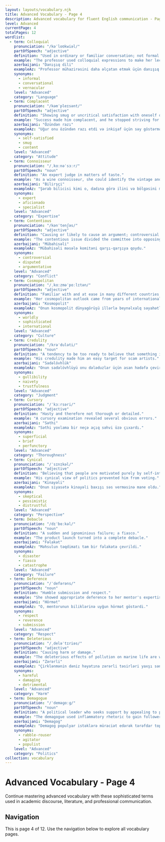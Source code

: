 ```yaml
---
layout: layouts/vocabulary.njk
title: Advanced Vocabulary - Page 4
description: Advanced vocabulary for fluent English communication - Page 4 of 12
level: Advanced
currentPage: 4
totalPages: 12
wordlist: 
  - term: Colloquial
    pronunciation: "/kəˈloʊkwiəl/"
    partOfSpeech: "adjective"
    definition: "Used in ordinary or familiar conversation; not formal or literary."
    example: "The professor used colloquial expressions to make her lecture more accessible."
    azerbaijani: "Danışıq dili"
    exampleAz: "Professor mühazirəsini daha əlçatan etmək üçün danışıq dili ifadələrindən istifadə etdi."
    synonyms: 
      - informal
      - conversational
      - vernacular
    level: "Advanced"
    category: "Language"
  - term: Complacent
    pronunciation: "/kəmˈpleɪsənt/"
    partOfSpeech: "adjective"
    definition: "Showing smug or uncritical satisfaction with oneself or one's achievements."
    example: "Success made him complacent, and he stopped striving for improvement."
    azerbaijani: "Özündən razı"
    exampleAz: "Uğur onu özündən razı etdi və inkişaf üçün səy göstərmədi."
    synonyms: 
      - self-satisfied
      - smug
      - content
    level: "Advanced"
    category: "Attitude"
  - term: Connoisseur
    pronunciation: "/ˌkɑːnəˈsɜːr/"
    partOfSpeech: "noun"
    definition: "An expert judge in matters of taste."
    example: "As a wine connoisseur, she could identify the vintage and region by taste alone."
    azerbaijani: "Bilirşçi"
    exampleAz: "Şərab bilicisi kimi o, dadına görə ilini və bölgəsini müəyyən edə bilirdi."
    synonyms: 
      - expert
      - aficionado
      - specialist
    level: "Advanced"
    category: "Expertise"
  - term: Contentious
    pronunciation: "/kənˈtenʃəs/"
    partOfSpeech: "adjective"
    definition: "Causing or likely to cause an argument; controversial."
    example: "The contentious issue divided the committee into opposing factions."
    azerbaijani: "Mübahisəli"
    exampleAz: "Mübahisəli məsələ komitəni qarşı-qarşıya qoydu."
    synonyms: 
      - controversial
      - disputed
      - argumentative
    level: "Advanced"
    category: "Conflict"
  - term: Cosmopolitan
    pronunciation: "/ˌkɑːzməˈpɑːlɪtən/"
    partOfSpeech: "adjective"
    definition: "Familiar with and at ease in many different countries and cultures."
    example: "Her cosmopolitan outlook came from years of international travel."
    azerbaijani: "Kosmopolit"
    exampleAz: "Onun kosmopolit dünyagörüşü illərlə beynəlxalq səyahətlərdən qaynaqlanırdı."
    synonyms: 
      - worldly
      - sophisticated
      - international
    level: "Advanced"
    category: "Culture"
  - term: Credulity
    pronunciation: "/krəˈduləti/"
    partOfSpeech: "noun"
    definition: "A tendency to be too ready to believe that something is real or true."
    example: "His credulity made him an easy target for scam artists."
    azerbaijani: "Sadəlövhlük"
    exampleAz: "Onun sadəlövhlüyü onu dələduzlar üçün asan hədəfə çevirdi."
    synonyms: 
      - gullibility
      - naivety
      - trustfulness
    level: "Advanced"
    category: "Judgment"
  - term: Cursory
    pronunciation: "/ˈkɜːrsəri/"
    partOfSpeech: "adjective"
    definition: "Hasty and therefore not thorough or detailed."
    example: "A cursory examination revealed several obvious errors."
    azerbaijani: "Səthi"
    exampleAz: "Səthi yoxlama bir neçə açıq səhvi üzə çıxardı."
    synonyms: 
      - superficial
      - brief
      - perfunctory
    level: "Advanced"
    category: "Thoroughness"
  - term: Cynical
    pronunciation: "/ˈsɪnɪkəl/"
    partOfSpeech: "adjective"
    definition: "Believing that people are motivated purely by self-interest; distrustful of human sincerity."
    example: "His cynical view of politics prevented him from voting."
    azerbaijani: "Kinayəli"
    exampleAz: "Onun siyasətə kinayəli baxışı səs verməsinə mane oldu."
    synonyms: 
      - skeptical
      - pessimistic
      - distrustful
    level: "Advanced"
    category: "Perspective"
  - term: Debacle
    pronunciation: "/dɪˈbɑːkəl/"
    partOfSpeech: "noun"
    definition: "A sudden and ignominious failure; a fiasco."
    example: "The product launch turned into a complete debacle."
    azerbaijani: "Fəlakət"
    exampleAz: "Məhsulun təqdimatı tam bir fəlakətə çevrildi."
    synonyms: 
      - disaster
      - fiasco
      - catastrophe
    level: "Advanced"
    category: "Failure"
  - term: Deference
    pronunciation: "/ˈdefərəns/"
    partOfSpeech: "noun"
    definition: "Humble submission and respect."
    example: "She showed appropriate deference to her mentor's expertise."
    azerbaijani: "Hörmət"
    exampleAz: "O, mentorunun biliklərinə uyğun hörmət göstərdi."
    synonyms: 
      - respect
      - reverence
      - submission
    level: "Advanced"
    category: "Respect"
  - term: Deleterious
    pronunciation: "/ˌdeləˈtɪriəs/"
    partOfSpeech: "adjective"
    definition: "Causing harm or damage."
    example: "The deleterious effects of pollution on marine life are well documented."
    azerbaijani: "Zərərli"
    exampleAz: "Çirklənmənin dəniz həyatına zərərli təsirləri yaxşı sənədləşdirilib."
    synonyms: 
      - harmful
      - damaging
      - detrimental
    level: "Advanced"
    category: "Harm"
  - term: Demagogue
    pronunciation: "/ˈdeməɡɑːɡ/"
    partOfSpeech: "noun"
    definition: "A political leader who seeks support by appealing to popular desires and prejudices."
    example: "The demagogue used inflammatory rhetoric to gain followers."
    azerbaijani: "Demagog"
    exampleAz: "Demagog populyar istəklərə müraciət edərək tərəfdar topladı."
    synonyms: 
      - rabble-rouser
      - agitator
      - populist
    level: "Advanced"
    category: "Politics"
collection: vocabulary
---
```


# Advanced Vocabulary - Page 4

Continue mastering advanced vocabulary with these sophisticated terms used in academic discourse, literature, and professional communication.

## Navigation
This is page 4 of 12. Use the navigation below to explore all vocabulary pages.